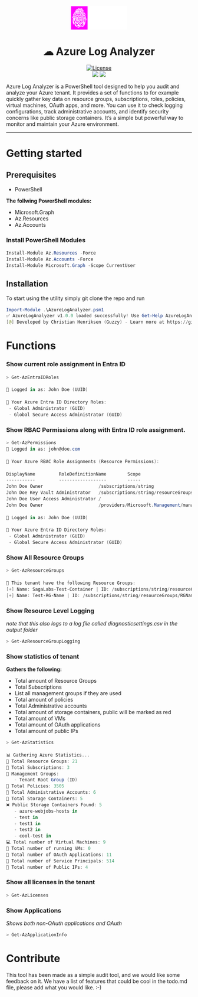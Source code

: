 <div align="center">
<img src="./src/logo.png" style="max-width:30%">
<h1>
☁ Azure Log Analyzer
</h1>
<a href="/LICENSE"><img src="https://img.shields.io/badge/License-GPLv3-blue.svg?longCache=true&style=flat-square" alt="License"></a>
<br>
<img src="https://img.shields.io/badge/azure-%230072C6.svg?style=for-the-badge&logo=microsoftazure&logoColor=white"/>
<img src="https://img.shields.io/badge/PowerShell-%235391FE.svg?style=for-the-badge&logo=powershell&logoColor=white"/>
<p style="text-align:left">
    Azure Log Analyzer is a PowerShell tool designed to help you audit and analyze your Azure tenant. It provides a set of functions to for example quickly gather key data on resource groups, subscriptions, roles, policies, virtual machines, OAuth apps, and more. You can use it to check logging configurations, track administrative accounts, and identify security concerns like public storage containers. It’s a simple but powerful way to monitor and maintain your Azure environment.
</p>
</div>

---

# Getting started

## Prerequisites

- PowerShell

**The follwing PowerShell modules:**
- Microsoft.Graph
- Az.Resources
- Az.Accounts

### Install PowerShell Modules
```powershell
Install-Module Az.Resources -Force
Install-Module Az.Accounts -Force
Install-Module Microsoft.Graph -Scope CurrentUser
```

## Installation
To start using the utility simply git clone the repo and run <br>
```powershell
Import-Module .\AzureLogAnalyzer.psm1
✅ AzureLogAnalyzer v1.0.0 loaded successfully! Use Get-Help AzureLogAnalyzer for usage.
[@] Developed by Christian Henriksen (Guzzy) - Learn more at https://github.com/SagaLabs/AzureLogAnalyzer
```

# Functions

### Show current role assignment in Entra ID
```powershell 
> Get-AzEntraIDRoles

🔹 Logged in as: John Doe (UUID)

📌 Your Azure Entra ID Directory Roles:
 - Global Administrator (GUID)
 - Global Secure Access Administrator (GUID)
```

### Show RBAC Permissions along with Entra ID role assignment.
```powershell
> Get-AzPermissions
🔹 Logged in as: john@doe.com

📌 Your Azure RBAC Role Assignments (Resource Permissions):

DisplayName         RoleDefinitionName        Scope
-----------         ------------------        -----
John Doe Owner                     /subscriptions/string
John Doe Key Vault Administrator   /subscriptions/string/resourceGroups/RGName/providers/Microsoft.KeyVault/vaults/vaultname
John Doe User Access Administrator /
John Doe Owner                     /providers/Microsoft.Management/managementGroups/string

🔹 Logged in as: John Doe (UUID)

📌 Your Azure Entra ID Directory Roles:
 - Global Administrator (GUID)
 - Global Secure Access Administrator (GUID)
```

### Show All Resource Groups
```powershell
> Get-AzResourceGroups

📌 This tenant have the following Resource Groups:
[+] Name: SagaLabs-Test-Container | ID: /subscriptions/string/resourceGroups/RGName
[+] Name: Test-RG-Name | ID: /subscriptions/string/resourceGroups/RGName

```

### Show Resource Level Logging
*note that this also logs to a log file called diagnosticsettings.csv in the output folder*
```powershell
> Get-AzResourceGroupLogging
```

### Show statistics of tenant
**Gathers the following:**
- Total amount of Resource Groups
- Total Subscriptions
- List all management groups if they are used
- Total amount of policies
- Total Administrative accounts
- Total amount of storage containers, public will be marked as red
- Total amount of VMs
- Total amount of OAuth applications
- Total amount of public IPs

```powershell
> Get-AzStatistics

📊 Gathering Azure Statistics...
🔹 Total Resource Groups: 21
🔑 Total Subscriptions: 3
🔹 Management Groups:
   - Tenant Root Group (ID)
🔹 Total Policies: 3505
🔹 Total Administrative Accounts: 6
🔹 Total Storage Containers: 5
❌ Public Storage Containers Found: 5
   - azure-webjobs-hosts in
   - test in
   - test1 in
   - test2 in
   - cool-test in
💻 Total number of Virtual Machines: 9
🔌 Total number of running VMs: 0
🔹 Total number of OAuth Applications: 11
🔹 Total number of Service Principals: 514
🔹 Total number of Public IPs: 4

```


### Show all licenses in the tenant

```powershell
> Get-AzLicenses
```

### Show Applications
*Shows both non-OAuth applications and OAuth*
```powershell
> Get-AzApplicationInfo
```


# Contribute
This tool has been made as a simple audit tool, and we would like some feedback on it. We have a list of features that could be cool in the todo.md file, please add what you would like. :-) 
